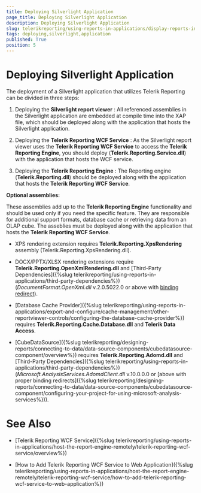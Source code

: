 ```yaml
---
title: Deploying Silverlight Application
page_title: Deploying Silverlight Application 
description: Deploying Silverlight Application
slug: telerikreporting/using-reports-in-applications/display-reports-in-applications/silverlight-application/deploying-silverlight-application
tags: deploying,silverlight,application
published: True
position: 5
---
```


# Deploying Silverlight Application




The deployment of a Silverlight application that utilizes Telerik Reporting can be divided in three steps:

1. Deploying the __Silverlight report viewer__ : All referenced assemblies in the Silverlight application are embedded at compile time into the XAP file,               which should be deployed along with the application that hosts the Silverlight application.             

1. Deploying the __Telerik Reporting WCF Service__ : As the Silverlight report viewer uses the __Telerik Reporting WCF Service__             to access the __Telerik Reporting Engine__, you should deploy (__Telerik.Reporting.Service.dll__) with the application that hosts the WCF service.             

1. Deploying the __Telerik Reporting Engine__ : The Reporting engine (__Telerik.Reporting.dll__)               should be deployed along with the application that hosts the __Telerik Reporting WCF Service__.             

__Optional assemblies:__ 

These assemblies add up to the __Telerik Reporting Engine__ functionality and should be used only if you need the specific feature.           They are responsible for additional support formats, database cache or retrieving data from an OLAP cube. The asseblies must be deployed along with the           application that hosts the __Telerik Reporting WCF Service__.         

* XPS rendering extension requires __Telerik.Reporting.XpsRendering__ assembly (Telerik.Reporting.XpsRendering.dll).             

* DOCX/PPTX/XLSX rendering extensions require __Telerik.Reporting.OpenXmlRendering.dll__             and [Third-Party Dependencies]({%slug telerikreporting/using-reports-in-applications/third-party-dependencies%}) (*DocumentFormat.OpenXml.dll*               v.2.0.5022.0 or above with                [binding redirect](http://msdn.microsoft.com/en-us/library/eftw1fys(v=vs.110).aspx)).             

* [Database Cache Provider]({%slug telerikreporting/using-reports-in-applications/export-and-configure/cache-management/other-reportviewer-controls/configuring-the-database-cache-provider%})               requires __Telerik.Reporting.Cache.Database.dll__ and __Telerik Data Access__.             

* [CubeDataSource]({%slug telerikreporting/designing-reports/connecting-to-data/data-source-components/cubedatasource-component/overview%}) requires               __Telerik.Reporting.Adomd.dll__ and [Third-Party Dependencies]({%slug telerikreporting/using-reports-in-applications/third-party-dependencies%})               (*Microsoft.AnalysisServices.AdomdClient.dll* v.10.0.0.0 or [above with proper binding redirects]({%slug telerikreporting/designing-reports/connecting-to-data/data-source-components/cubedatasource-component/configuring-your-project-for-using-microsoft-analysis-services%})).             


# See Also


 

* [Telerik Reporting WCF Service]({%slug telerikreporting/using-reports-in-applications/host-the-report-engine-remotely/telerik-reporting-wcf-service/overview%})

 

* [How to Add Telerik Reporting WCF Service to Web Application]({%slug telerikreporting/using-reports-in-applications/host-the-report-engine-remotely/telerik-reporting-wcf-service/how-to-add-telerik-reporting-wcf-service-to-web-application%})

